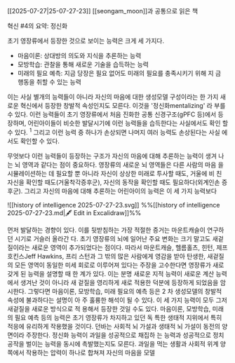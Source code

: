 [[2025-07-27|25-07-27-23]]
[[seongam_moon]]과 공통으로 읽은 책

혁신 \#4의 요약: 정신화

초기 영장류에서 등장한 것으로 보이는 능력은 크게 세 가지다.
- 마음이론: 상대방의 의도와 지식을 추론하는 능력
- 모방학습: 관찰을 통해 새로운 기술을 습득하는 능력
- 미래의 필요 예측: 지금 당장은 필요 없어도 미래의 필요를 충족시키기 위해 지 금 행동을 취할 수 있는 능력

이는 사실 별개의 능력들이 아니라 자신의 마음에 대한 생성모델 구성이라는 한 가지 새로운 혁신에서 등장한 창발적 속성인지도 모른다. 이것을 '정신화mentalizing' 라 부를 수 있다. 이런 능력들이 초기 영장류에서 처음 진화한 공통 신경구조(gPFC 등)에서 등 장하며, 어린아이들이 비슷한 발달시기에 이런 능력들을 습득한다는 사실에서도 확인 할수 있다. ${ }^1$ 그리고 이런 능력 중 하나가 손상되면 나머지 여러 능력도 손상된다는 사실 에서도 확인할 수 있다.

무엇보다 이런 능력들이 등장하는 구조가 자신의 마음에 대해 추론하는 능력이 생겨 나는 뇌 영역과 같다는 점이 중요하다. 영장류의 새로운 뇌 영역들은 다른 사람의 마음 을 시뮬레이션하는 데 필요할 뿐 아니라 자신이 상상한 미래로 투사할 때도, 거울에 비 친 자신을 확인할 때도(거울착각증후군), 자신의 동작을 확인할 때도 필요하다(외계인손 증후군). 그리고 자신의 마음에 대해 추론하는 어린아이의 능력은 이 세 가지 능력보다

![[history of intelligence 2025-07-27-23.svg]]
%%[[history of intelligence 2025-07-27-23.md|🖋 Edit in Excalidraw]]%%

먼저 발달하는 경향이 있다.
이를 뒷받침하는 가장 적절한 증거는 마운트캐슬이 연구하던 시기로 거슬러 올라간 다. 초기 영장류의 뇌에 일어난 주요 변화는 크기 말고도 새겉질이라는 새로운 영역이 추가되었다는 점이다. 따라서 마운트캐슬, 헬름홀츠, 힌턴, 제프 호킨스Jeff Hawkins, 프리 스턴과 그 밖의 많은 사람에게 영감을 받아 탄생한, 새겉질의 모든 영역이 동일한 미세 회로로 이루어져 있다는 주장을 고수한다면 영장류가 새로 갖게 된 능력을 설명할 때 한 계가 있다. 이는 분명 새로운 지적 능력이 새로운 계산 능력에서 생겨난 것이 아니라 새 겉질을 영리하게 새로 적용한 덕분에 등장하게 되었음을 암시한다. 그렇다면 마음이론, 모방학습, 미래 필요의 예측 등은 2 차 생성모델의 창발적 속성에 불과하다는 설명이 아 주 훌륭한 해석이 될 수 있다. 이 세 가지 능력이 모두 그저 새겉질을 새로운 방식으로 적 용해서 등장한 것일 수도 있다.
마음이론, 모방학습, 미래의 필요 예측 등의 능력은 초기 영장류가 차지하고 있던 독 특한 생태적 지위에서 특히 적응에 유리하게 작용했을 것이다. 던바는 사회적 뇌 가설과 생태적 뇌 가설이 동전의 양면이라 주장한다. 정신화 능력이 과일을 성공적으로 채집하 는 능력과 성공적으로 정치공작을 벌이는 능력을 동시에 촉발했는지도 모른다. 과일을 먹는 생활과 사회적 위계 양쪽에서 작용하는 압력이 하나로 합쳐져 자신의 마음을 모델